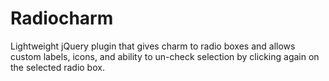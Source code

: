 # Radiocharm
Lightweight jQuery plugin that gives charm to radio boxes and allows custom labels, icons, and ability to un-check selection by clicking again on the selected radio box.
